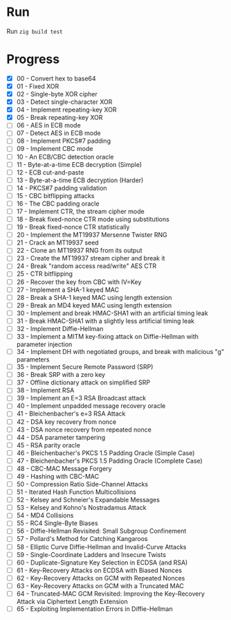 # Run
Run ```zig build test```
# Progress

- [x] 00 - Convert hex to base64 
- [x] 01 - Fixed XOR 
- [x] 02 - Single-byte XOR cipher 
- [x] 03 - Detect single-character XOR 
- [x] 04 - Implement repeating-key XOR 
- [x] 05 - Break repeating-key XOR 
- [ ] 06 - AES in ECB mode 
- [ ] 07 - Detect AES in ECB mode 
- [ ] 08 - Implement PKCS#7 padding 
- [ ] 09 - Implement CBC mode 
- [ ] 10 - An ECB/CBC detection oracle 
- [ ] 11 - Byte-at-a-time ECB decryption (Simple) 
- [ ] 12 - ECB cut-and-paste 
- [ ] 13 - Byte-at-a-time ECB decryption (Harder) 
- [ ] 14 - PKCS#7 padding validation 
- [ ] 15 - CBC bitflipping attacks 
- [ ] 16 - The CBC padding oracle 
- [ ] 17 - Implement CTR, the stream cipher mode 
- [ ] 18 - Break fixed-nonce CTR mode using substitutions 
- [ ] 19 - Break fixed-nonce CTR statistically 
- [ ] 20 - Implement the MT19937 Mersenne Twister RNG 
- [ ] 21 - Crack an MT19937 seed 
- [ ] 22 - Clone an MT19937 RNG from its output 
- [ ] 23 - Create the MT19937 stream cipher and break it 
- [ ] 24 - Break "random access read/write" AES CTR 
- [ ] 25 - CTR bitflipping 
- [ ] 26 - Recover the key from CBC with IV=Key 
- [ ] 27 - Implement a SHA-1 keyed MAC 
- [ ] 28 - Break a SHA-1 keyed MAC using length extension 
- [ ] 29 - Break an MD4 keyed MAC using length extension 
- [ ] 30 - Implement and break HMAC-SHA1 with an artificial timing leak 
- [ ] 31 - Break HMAC-SHA1 with a slightly less artificial timing leak 
- [ ] 32 - Implement Diffie-Hellman 
- [ ] 33 - Implement a MITM key-fixing attack on Diffie-Hellman with parameter injection 
- [ ] 34 - Implement DH with negotiated groups, and break with malicious "g" parameters 
- [ ] 35 - Implement Secure Remote Password (SRP) 
- [ ] 36 - Break SRP with a zero key 
- [ ] 37 - Offline dictionary attack on simplified SRP 
- [ ] 38 - Implement RSA 
- [ ] 39 - Implement an E=3 RSA Broadcast attack 
- [ ] 40 - Implement unpadded message recovery oracle 
- [ ] 41 - Bleichenbacher's e=3 RSA Attack 
- [ ] 42 - DSA key recovery from nonce 
- [ ] 43 - DSA nonce recovery from repeated nonce 
- [ ] 44 - DSA parameter tampering 
- [ ] 45 - RSA parity oracle 
- [ ] 46 - Bleichenbacher's PKCS 1.5 Padding Oracle (Simple Case) 
- [ ] 47 - Bleichenbacher's PKCS 1.5 Padding Oracle (Complete Case) 
- [ ] 48 - CBC-MAC Message Forgery 
- [ ] 49 - Hashing with CBC-MAC 
- [ ] 50 - Compression Ratio Side-Channel Attacks 
- [ ] 51 - Iterated Hash Function Multicollisions 
- [ ] 52 - Kelsey and Schneier's Expandable Messages 
- [ ] 53 - Kelsey and Kohno's Nostradamus Attack 
- [ ] 54 - MD4 Collisions 
- [ ] 55 - RC4 Single-Byte Biases 
- [ ] 56 - Diffie-Hellman Revisited: Small Subgroup Confinement 
- [ ] 57 - Pollard's Method for Catching Kangaroos 
- [ ] 58 - Elliptic Curve Diffie-Hellman and Invalid-Curve Attacks 
- [ ] 59 - Single-Coordinate Ladders and Insecure Twists 
- [ ] 60 - Duplicate-Signature Key Selection in ECDSA (and RSA) 
- [ ] 61 - Key-Recovery Attacks on ECDSA with Biased Nonces 
- [ ] 62 - Key-Recovery Attacks on GCM with Repeated Nonces 
- [ ] 63 - Key-Recovery Attacks on GCM with a Truncated MAC 
- [ ] 64 - Truncated-MAC GCM Revisited: Improving the Key-Recovery Attack via Ciphertext Length Extension 
- [ ] 65 - Exploiting Implementation Errors in Diffie-Hellman 